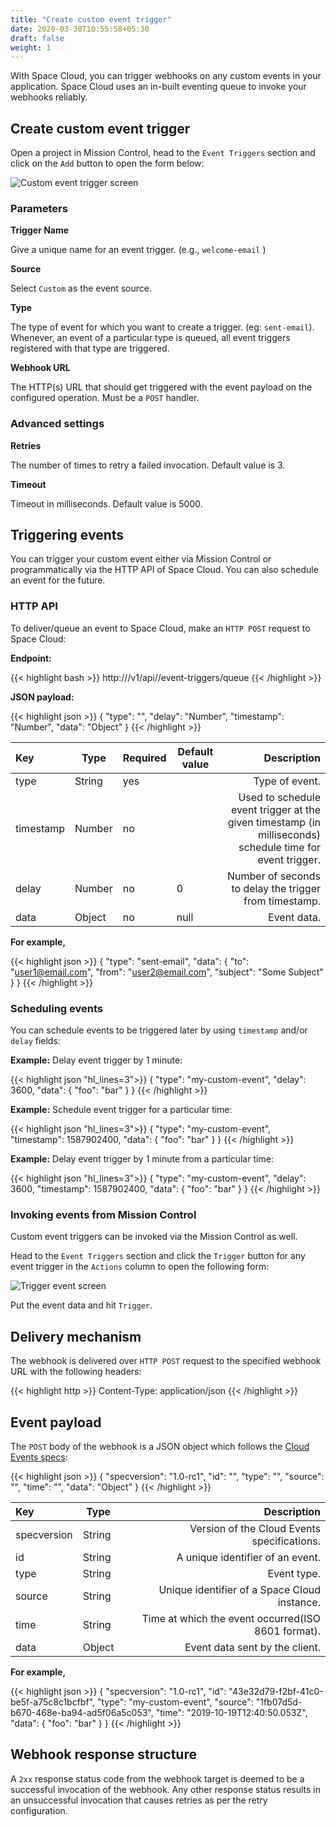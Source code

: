 ```yaml
---
title: "Create custom event trigger"
date: 2020-03-30T10:55:58+05:30
draft: false
weight: 1
---
```


With Space Cloud, you can trigger webhooks on any custom events in your application. Space Cloud uses an in-built eventing queue to invoke your webhooks reliably.

## Create custom event trigger

Open a project in Mission Control, head to the `Event Triggers` section and click on the `Add` button to open the form below:

![Custom event trigger screen](/images/screenshots/custom-trigger.png)

### Parameters

**Trigger Name**

Give a unique name for an event trigger. (e.g., `welcome-email` )

**Source**

Select `Custom` as the event source.

**Type**

The type of event for which you want to create a trigger. (eg: `sent-email`). Whenever, an event of a particular type is queued, all event triggers registered with that type are triggered.

**Webhook URL**

The HTTP(s) URL that should get triggered with the event payload on the configured operation. Must be a `POST` handler.

### Advanced settings

**Retries** 

The number of times to retry a failed invocation. Default value is 3.

**Timeout**

Timeout in milliseconds. Default value is 5000.

## Triggering events

You can trigger your custom event either via Mission Control or programmatically via the HTTP API of Space Cloud. You can also schedule an event for the future.

### HTTP API

To deliver/queue an event to Space Cloud, make an `HTTP POST` request to Space Cloud:

**Endpoint:**

{{< highlight bash >}}
http://<space-cloud-url>/v1/api/<project-id>/event-triggers/queue
{{< /highlight >}}

**JSON payload:**

{{< highlight json >}}
{
  "type": "<event-type>",
  "delay": "Number",
  "timestamp": "Number",
  "data": "Object"
}
{{< /highlight >}}

| Key       | Type   | Required | Default value       |                                                                                              Description |
|:----------|--------|----------|---------------------|---------------------------------------------------------------------------------------------------------:|
| type      | String | yes      |                     |                                                                                           Type of event. |
| timestamp | Number | no       | <current-timestamp> | Used to schedule event trigger at the given timestamp (in milliseconds) schedule time for event trigger. |
| delay     | Number | no       | 0                   |                                                   Number of seconds to delay the trigger from timestamp. |
| data      | Object | no       | null                |                                                                                              Event data. |


**For example,**

{{< highlight json >}}
{
  "type": "sent-email",
  "data": {
    "to": "user1@email.com",
    "from": "user2@email.com",
    "subject": "Some Subject"
  }
}
{{< /highlight >}}

### Scheduling events

You can schedule events to be triggered later by using `timestamp` and/or `delay` fields:

**Example:** Delay event trigger by 1 minute:

{{< highlight json "hl_lines=3">}}
{
  "type": "my-custom-event",
  "delay": 3600,
  "data": {
    "foo": "bar"
  }
}
{{< /highlight >}}

**Example:** Schedule event trigger for a particular time:

{{< highlight json "hl_lines=3">}}
{
  "type": "my-custom-event",
  "timestamp": 1587902400,
  "data": {
    "foo": "bar"
  }
}
{{< /highlight >}}

**Example:** Delay event trigger by 1 minute from a particular time:

{{< highlight json "hl_lines=3">}}
{
  "type": "my-custom-event",
  "delay": 3600,
  "timestamp": 1587902400,
  "data": {
    "foo": "bar"
  }
}
{{< /highlight >}}

### Invoking events from Mission Control

Custom event triggers can be invoked via the Mission Control as well.

Head to the `Event Triggers` section and click the `Trigger` button for any event trigger in the `Actions` column to open the following form:

![Trigger event screen](/images/screenshots/trigger-event.png)

Put the event data and hit `Trigger`.


## Delivery mechanism

The webhook is delivered over `HTTP POST` request to the specified webhook URL with the following headers:

{{< highlight http >}}
Content-Type: application/json
{{< /highlight >}}  

## Event payload

The `POST` body of the webhook is a JSON object which follows the [Cloud Events specs](https://github.com/cloudevents/spec):

{{< highlight json >}}
{
  "specversion": "1.0-rc1",
  "id": "<unique-uuid>",
  "type": "<event-type>",
  "source": "<space-cloud-node-id>",
  "time": "<date-string>",
  "data": "Object"
}
{{< /highlight >}}  


| Key         | Type   |                                                   Description |
|:------------|--------|--------------------------------------------------------------:|
| specversion | String |                   Version of the Cloud Events specifications. |
| id          | String |                              A unique identifier of an event. |
| type        | String |                                                   Event type. |
| source      | String |                  Unique identifier of a Space Cloud instance. |
| time        | String |            Time at which the event occurred(ISO 8601 format). |
| data        | Object |                                Event data sent by the client. |

**For example,**

{{< highlight json >}}
{
  "specversion": "1.0-rc1",
  "id": "43e32d79-f2bf-41c0-be5f-a75c8c1bcfbf",
  "type": "my-custom-event",
  "source": "1fb07d5d-b670-468e-ba94-ad5f06a5c053",
  "time": "2019-10-19T12:40:50.053Z",
  "data": {
    "foo": "bar"
  }
}
{{< /highlight >}}

## Webhook response structure
A `2xx` response status code from the webhook target is deemed to be a successful invocation of the webhook. Any other response status results in an unsuccessful invocation that causes retries as per the retry configuration.

<!-- ### Retry-After header
If the webhook response contains a `Retry-After` header, then the event gets redelivered once more after the duration (in seconds) found in the header. Note that the header is respected if the response status code is `429` (Too many requests).

The `Retry-After` header is useful for retrying/rate-limiting/debouncing your webhook triggers. -->